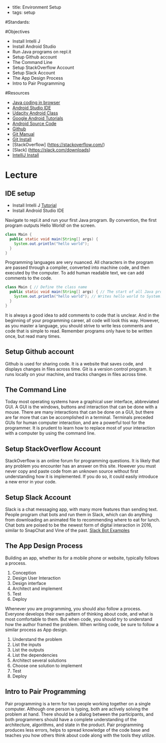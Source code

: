 - title: Environment Setup
- tags: setup

#Standards:

#Objectives
* Install Intelli J
* Install Android Studio
* Run Java programs on repl.it
* Setup Github account
* The Command Line
* Setup StackOverflow Account
* Setup Slack Account
* The App Design Process
* Intro to Pair Programming

#Resources
* [Java coding in browser](https://repl.it/languages/java)
* [Android Studio IDE](https://developer.android.com/studio/install.html)
* [Udacity Android Class](https://www.udacity.com/course/developing-android-apps--ud853)
* [Google Android Tutorials](https://developer.android.com/training/basics/firstapp/index.html)
* [Android Source Code](https://source.android.com/)
* [Github](https://www.github.com)
* [Git Manual](https://git-scm.com/docs/user-manual.html)
* [Git Install](Git.md)
* [StackOverflow] (https://stackoverflow.com/)
* [Slack] (https://slack.com/downloads)
* [IntelliJ Install](IntelliJ.md)

# Lecture

## IDE setup
* Install Intelli J [Tutorial](IntelliJ.md)
* Install Android Studio IDE

Navigate to repl.it and run your first Java program. By convention, the first
program outputs Hello World! on the screen.

```java
class Main {
  public static void main(String[] args) {
    System.out.println("hello world");
  }
}
```

Programming languages are very nuanced. All characters in the program are
passed through a compiler, converted into machine code, and then executed by
the computer. To add human readable text, we can add comments to the code.

```java
class Main { // Define the class name
  public static void main(String[] args) { // The start of all Java programs
    System.out.println("hello world"); // Writes hello world to System.out
  }
}
```

It is always a good idea to add comments to code that is unclear. And in the
beginning of your programming career, all code will look this way. However, as
you master a language, you should strive to write less comments and code that
is simple to read. Remember programs only have to be written once, but read
many times.

## Setup Github account
Github is used for sharing code. It is a website that saves code, and displays
changes in files across time.
Git is a version control program. It runs  locally on your machine, and tracks
changes in files across time.

## The Command Line
Today most operating systems have a graphical user interface, abbreviated GUI.
A GUI is the windows, buttons and interaction that can be done with a mouse.
There are many interactions that can be done on a GUI, but there are far more
that can be accomplished in a terminal. Terminals preceded GUIs for human
computer interaction, and are a powerful tool for the programmer. It is
prudent to learn how to replace most of your interaction with a computer by
using the command line.

## Setup StackOverflow Account
StackOverflow is an online forum for programming questions. It is likely that
any problem you encounter has an answer on this site. However you must never
copy and paste code from an unknown source without first understanding how it
is implemented. If you do so, it could easily introduce a new error in your
code.

## Setup Slack Account
Slack is a chat messaging app, with many more features than sending text. People
program chat bots and run them in Slack, which can do anything from downloading
an animated file to recommending where to eat for lunch. Chat bots are poised to
be the newest form of digital interaction in 2016, similar to SnapChat and Vine
of the past. [Slack Bot Examples](http://www.wired.com/2015/08/slack-overrun-bots-friendly-wonderful-bots/)

## The App Design Process
Building an app, whether its for a mobile phone or website, typically follows a
process.

1. Conception
2. Design User Interaction
3. Design interface
4. Architect and implement
5. Test
6. Deploy

Whenever you are programming, you should also follow a process. Everyone
develops their own pattern of thinking about code, and what is most comfortable
to them. But when code, you should try to understand how the author framed the
problem. When writing code, be sure to follow a similar process as App design.

1. Understand the problem
2. List the inputs
3. List the outputs
4. List the dependencies
5. Architect several solutions
6. Choose one solution to implement
7. Test
8. Deploy

## Intro to Pair Programming
Pair programming is a term for two people working together on a single computer.
Although one person is typing, both are actively solving the problem at hand.
There should be a dialog between the participants, and both programmers should
have a complete understanding of the architecture, algorithms, and state in
the product. Pair programming produces less errors, helps to spread
knowledge of the code base and teaches you how others think about code along
with the tools they utilize.
